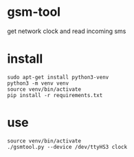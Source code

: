 # gsm-tool

get network clock and read incoming sms

# install

    sudo apt-get install python3-venv
    python3 -m venv venv
    source venv/bin/activate
    pip install -r requirements.txt

# use

    source venv/bin/activate
    ./gsmtool.py --device /dev/ttyHS3 clock
